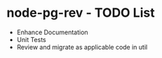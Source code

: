 # node-pg-rev - TODO List

- Enhance Documentation
- Unit Tests
- Review and migrate as applicable code in util
